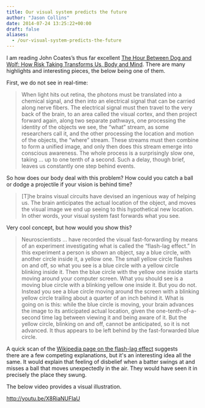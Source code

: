 ```yaml
---
title: Our visual system predicts the future
author: "Jason Collins"
date: 2014-07-24 13:25:22+00:00
draft: false
aliases:
  - /our-visual-system-predicts-the-future
---
```


I am reading John Coates’s thus far excellent [The Hour Between Dog and Wolf: How Risk Taking Transforms Us, Body and Mind](/the-biology-of-boom-and-bust/). There are many highlights and interesting pieces, the below being one of them.

First, we do not see in real-time:

>When light hits out retina, the photons must be translated into a chemical signal, and then into an electrical signal that can be carried along nerve fibers. The electrical signal must then travel to the very back of the brain, to an area called the visual cortex, and then project forward again, along two separate pathways, one processing the identity of the objects we see, the “what” stream, as some researchers call it, and the other processing the location and motion of the objects, the “where” stream. These streams must then combine to form a unified image, and only then does this stream emerge into conscious awareness. The whole process is a surprisingly slow one, taking ... up to one tenth of a second. Such a delay, though brief, leaves us constantly one step behind events.

So how does our body deal with this problem? How could you catch a ball or dodge a projectile if your vision is behind time?

>[T]he brains visual circuits have devised an ingenious way of helping us. The brain anticipates the actual location of the object, and moves the visual image we end up seeing to this hypothetical new location. In other words, your visual system fast forwards what you see.

Very cool concept, but how would you show this?

>Neuroscientists … have recorded the visual fast-forwarding by means of an experiment investigating what is called the “flash-lag effect.” In this experiment a person is shown an object, say a blue circle, with another circle inside it, a yellow one. The small yellow circle flashes on and off, so what you see is a blue circle with a yellow circle blinking inside it. Then the blue circle with the yellow one inside starts moving around your computer screen. What you should see is a moving blue circle with a blinking yellow one inside it. But you do not. Instead you see a blue circle moving around the screen with a blinking yellow circle trailing about a quarter of an inch behind it. What is going on is this: while the blue circle is moving, your brain advances the image to its anticipated actual location, given the one-tenth-of-a-second time lag between viewing it and being aware of it. But the yellow circle, blinking on and off, cannot be anticipated, so it is not advanced. It thus appears to be left behind by the fast-forwarded blue circle.

A quick scan of the [Wikipedia page on the flash-lag effect](http://en.wikipedia.org/wiki/Flash_lag_illusion) suggests there are a few competing explanations, but it's an interesting idea all the same. It would explain that feeling of disbelief when a batter swings at and misses a ball that moves unexpectedly in the air. They would have seen it in precisely the place they swung.

The below video provides a visual illustration.

http://youtu.be/X8RiaNUFIaU
